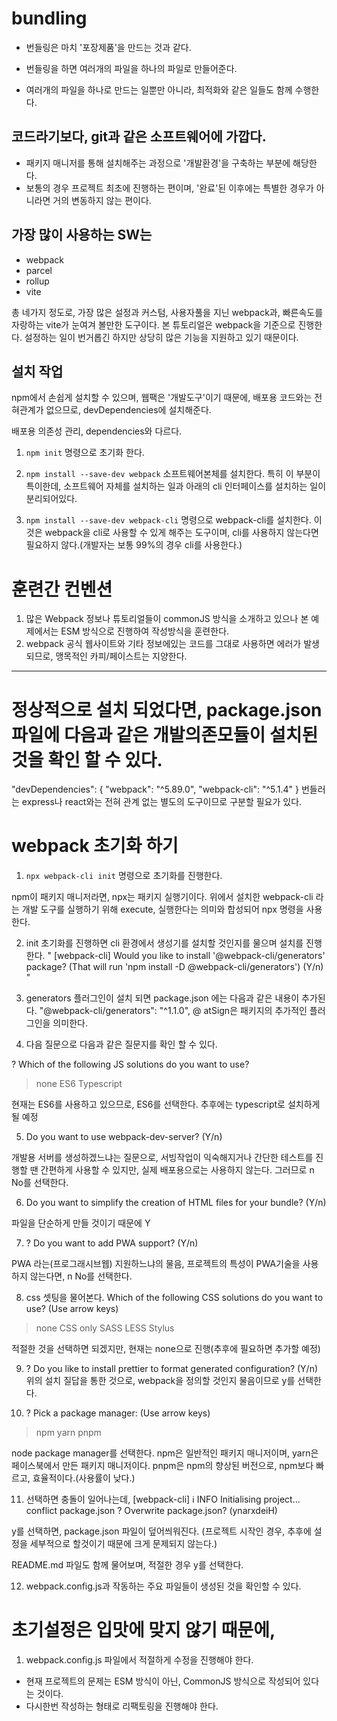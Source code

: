 # bundling

- 번들링은 마치 '포장제품'을 만드는 것과 같다.
- 번들링을 하면 여러개의 파일을 하나의 파일로 만들어준다.

- 여러개의 파일을 하나로 만드는 일뿐만 아니라, 최적화와 같은 일들도 함께 수행한다.

## 코드라기보다, git과 같은 소프트웨어에 가깝다.

- 패키지 매니저를 통해 설치해주는 과정으로 '개발환경'을 구축하는 부분에 해당한다.
- 보통의 경우 프로젝트 최초에 진행하는 편이며, '완료'된 이후에는 특별한 경우가 아니라면 거의 변동하지 않는 편이다.

## 가장 많이 사용하는 SW는

- webpack
- parcel
- rollup
- vite

총 네가지 정도로, 가장 많은 설정과 커스텀, 사용자풀을 지닌 webpack과, 빠른속도를 자랑하는 vite가 눈여겨 볼만한 도구이다.
본 튜토리얼은 webpack을 기준으로 진행한다.
설정하는 일이 번거롭긴 하지만 상당히 많은 기능을 지원하고 있기 때문이다.

## 설치 작업

npm에서 손쉽게 설치할 수 있으며, 웹팩은 '개발도구'이기 때문에, 배포용 코드와는 전혀관계가 없으므로, devDependencies에 설치해준다.

배포용 의존성 관리, dependencies와 다르다.

1. `npm init` 명령으로 초기화 한다.
2. `npm install --save-dev webpack` 소프트웨어본체를 설치한다.
    특히 이 부분이 특이한데, 소프트웨어 자체를 설치하는 일과 아래의 cli 인터페이스를 설치하는 일이 분리되어있다.

3. `npm install --save-dev webpack-cli` 명령으로 webpack-cli를 설치한다.
    이것은 webpack을 cli로 사용할 수 있게 해주는 도구이며, cli를 사용하지 않는다면 필요하지 않다.(개발자는 보통 99%의 경우 cli를 사용한다.)

# 훈련간 컨벤션

1. 많은 Webpack 정보나 튜토리얼들이 commonJS 방식을 소개하고 있으나 본 예제에서는 ESM 방식으로 진행하여 작성방식을 훈련한다.
2. webpack 공식 웹사이트와 기타 정보에있는 코드를 그대로 사용하면 에러가 발생되므로, 맹목적인 카피/페이스트는 지양한다.

---

# 정상적으로 설치 되었다면, package.json 파일에 다음과 같은 개발의존모듈이 설치된 것을 확인 할 수 있다.
  "devDependencies": {
    "webpack": "^5.89.0",
    "webpack-cli": "^5.1.4"
  }
  번들러는 express나 react와는 전혀 관계 없는 별도의 도구이므로 구분할 필요가 있다.


# webpack 초기화 하기
1. `npx webpack-cli init` 명령으로 초기화를 진행한다.

npm이 패키지 매니저라면, npx는 패키지 실행기이다.
위에서 설치한 webpack-cli 라는 개발 도구를 실행하기 위해 execute, 실행한다는 의미와 합성되어 npx 명령을 사용한다.

2. init 초기화를 진행하면 cli 환경에서 생성기를 설치할 것인지를 물으며 설치를 진행한다.
"
[webpack-cli] Would you like to install '@webpack-cli/generators' package? (That will run 'npm install -D 
@webpack-cli/generators') (Y/n) 
"

3. generators 플러그인이 설치 되면 package.json 에는 다음과 같은 내용이 추가된다.
    "@webpack-cli/generators": "^1.1.0",
    @ atSign은 패키지의 추가적인 플러그인을 의미한다.

4. 다음 질문으로 다음과 같은 질문지를 확인 할 수 있다.

? Which of the following JS solutions do you want to use? 
> none
  ES6
  Typescript

  현재는 ES6를 사용하고 있으므로, ES6를 선택한다.
  추후에는 typescript로 설치하게 될 예정

5. Do you want to use webpack-dev-server? (Y/n) 

개발용 서버를 생성하겠느냐는 질문으로, 서빙작업이 익숙해지거나 간단한 테스트를 진행할 땐 간편하게 사용할 수 있지만, 실제 배포용으로는 사용하지 않는다. 그러므로 n No를 선택한다.

6. Do you want to simplify the creation of HTML files for your bundle? (Y/n)

파일을 단순하게 만들 것이기 때문에 Y

7. ? Do you want to add PWA support? (Y/n)

PWA 라는(프로그래시브웹) 지원하느냐의 물음, 프로젝트의 특성이 PWA기술을 사용하지 않는다면,
n No를 선택한다.

8. css 셋팅을 물어본다.
   Which of the following CSS solutions do you want to use? (Use arrow keys)
> none
  CSS only
  SASS
  LESS
  Stylus

적절한 것을 선택하면 되겠지만, 현재는 none으로 진행(추후에 필요하면 추가할 예정)

9. ? Do you like to install prettier to format generated configuration? (Y/n) 
위의 설치 질답을 통한 것으로, webpack을 정의할 것인지 물음이므로 y를 선택한다.

10. ? Pick a package manager: (Use arrow keys)
> npm
  yarn
  pnpm

node package manager를 선택한다.
npm은 일반적인 패키지 매니저이며, yarn은 페이스북에서 만든 패키지 매니저이다.
pnpm은 npm의 향상된 버전으로, npm보다 빠르고, 효율적이다.(사용률이 낮다.)

11. 선택하면 충돌이 일어나는데, 
[webpack-cli] ℹ INFO  Initialising project...
 conflict package.json
? Overwrite package.json? (ynarxdeiH) 

y를 선택하면, package.json 파일이 덮어씌워진다. (프로젝트 시작인 경우, 추후에 설정을 세부적으로 할것이기 때문에 크게 문제되지 않는다.)

README.md 파일도 함께 물어보며, 적절한 경우 y를 선택한다.

12. webpack.config.js과 작동하는 주요 파일들이 생성된 것을 확인할 수 있다.
    
# 초기설정은 입맛에 맞지 않기 때문에,

1. webpack.config.js 파일에서 적절하게 수정을 진행해야 한다.
- 현재 프로젝트의 문제는 ESM 방식이 아닌, CommonJS 방식으로 작성되어 있다는 것이다.
- 다시한번 작성하는 형태로 리팩토링을 진행해야 한다.


